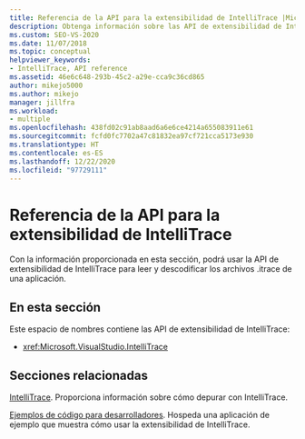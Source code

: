 ```yaml
---
title: Referencia de la API para la extensibilidad de IntelliTrace |Microsoft Docs
description: Obtenga información sobre las API de extensibilidad de IntelliTrace en Visual Studio, las cuales puede usar para leer y descodificar archivos .itrace en sus aplicaciones.
ms.custom: SEO-VS-2020
ms.date: 11/07/2018
ms.topic: conceptual
helpviewer_keywords:
- IntelliTrace, API reference
ms.assetid: 46e6c648-293b-45c2-a29e-cca9c36cd865
author: mikejo5000
ms.author: mikejo
manager: jillfra
ms.workload:
- multiple
ms.openlocfilehash: 438fd02c91ab8aad6a6e6ce4214a655083911e61
ms.sourcegitcommit: fcfd0fc7702a47c81832ea97cf721cca5173e930
ms.translationtype: HT
ms.contentlocale: es-ES
ms.lasthandoff: 12/22/2020
ms.locfileid: "97729111"
---
```

# <a name="api-reference-for-intellitrace-extensibility"></a>Referencia de la API para la extensibilidad de IntelliTrace

Con la información proporcionada en esta sección, podrá usar la API de extensibilidad de IntelliTrace para leer y descodificar los archivos .itrace de una aplicación.

## <a name="in-this-section"></a>En esta sección

Este espacio de nombres contiene las API de extensibilidad de IntelliTrace:

- <xref:Microsoft.VisualStudio.IntelliTrace>

## <a name="related-sections"></a>Secciones relacionadas

[IntelliTrace](../debugger/intellitrace.md). Proporciona información sobre cómo depurar con IntelliTrace.

[Ejemplos de código para desarrolladores](https://code.msdn.microsoft.com/). Hospeda una aplicación de ejemplo que muestra cómo usar la extensibilidad de IntelliTrace.
